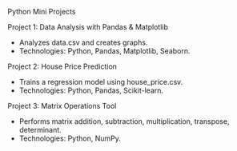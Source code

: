 Python Mini Projects

Project 1: Data Analysis with Pandas & Matplotlib
- Analyzes data.csv and creates graphs.
- Technologies: Python, Pandas, Matplotlib, Seaborn.

Project 2: House Price Prediction
- Trains a regression model using house_price.csv.
- Technologies: Python, Pandas, Scikit-learn.

Project 3: Matrix Operations Tool
- Performs matrix addition, subtraction, multiplication, transpose, determinant.
- Technologies: Python, NumPy.
